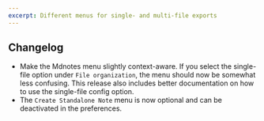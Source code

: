 ```yaml
---
excerpt: Different menus for single- and multi-file exports
---
```


## Changelog

- Make the Mdnotes menu slightly context-aware. If you select the single-file option under `File organization`, the menu should now be somewhat less confusing. This release also includes better documentation on how to use the single-file config option.
- The `Create Standalone Note` menu is now optional and can be deactivated in the preferences.

